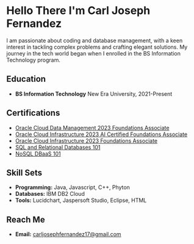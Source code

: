 # Hello There I'm Carl Joseph Fernandez
I am passionate about coding and database management, with a keen interest in tackling complex problems and crafting elegant solutions. My journey in the tech world began when I enrolled in the BS Information Technology program.

## Education
- **BS Information Technology**
  New Era University,
  2021-Present

## Certifications
- [Oracle Cloud Data Management 2023 Foundations Associate](https://catalog-education.oracle.com/pls/certview/sharebadge?id=F0E074967F633F49EFE9EF5AF8A4DD5BF68C3ED45B681E0E62ACA5858A4C1616)
- [Oracle Cloud Infrastructure 2023 AI Certified Foundations Associate](https://catalog-education.oracle.com/pls/certview/sharebadge?id=18799EEF0DEF1CB809B8DEB6A38A24A0576FA24AB73A3C3D4DBE98BC597738C1)
- [Oracle Cloud Infrastructure 2023 Foundations Associate](https://catalog-education.oracle.com/pls/certview/sharebadge?id=4C092CD59A21B3449C8D4A5035FBB04BA99427C5BC3E441D303FB5A0AF023BC0)
- [SQL and Relational Databases 101](https://courses.cognitiveclass.ai/certificates/504031a45d01491ea4e090e70cf2a4df)
- [NoSQL DBaaS 101](https://courses.cognitiveclass.ai/certificates/81e8f417bc5248aeaa38d8c47a002615)
## Skill Sets
- **Programming:** Java, Javascript, C++, Phyton 
- **Databases:** IBM DB2 Cloud
- **Tools:** Lucidchart, Jaspersoft Studio, Eclipse, HTML

## Reach Me
- **Email:** carljosephfernandez17@gmail.com
